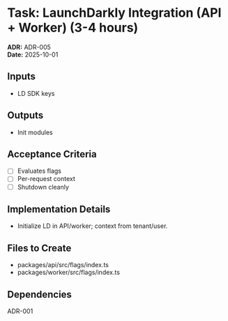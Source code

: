# Task: LaunchDarkly Integration (API + Worker) (3-4 hours)
**ADR:** ADR-005  
**Date:** 2025-10-01

## Inputs
- LD SDK keys

## Outputs
- Init modules

## Acceptance Criteria
- [ ] Evaluates flags
- [ ] Per-request context
- [ ] Shutdown cleanly

## Implementation Details
- Initialize LD in API/worker; context from tenant/user.

## Files to Create
- packages/api/src/flags/index.ts
- packages/worker/src/flags/index.ts

## Dependencies
ADR-001
